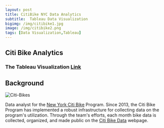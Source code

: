 ```yaml
---
layout: post
title: CitiBike NYC Data Analytics 
subtitle:  Tableau Data Visualization
bigimg: /img/citibike1.jpg
image: /img/citibike2.png
tags: [Data Visualization,Tableau]
---
```


## Citi Bike Analytics
   

### The Tableau Visualization [Link](https://public.tableau.com/profile/taojin5273#!/vizhome/CitiBikeMapsinNYC/Dashboard-UserType)



## Background

![Citi-Bikes](/img/citibike3.jpg)

Data analyst for the [New York Citi Bike](https://en.wikipedia.org/wiki/Citi_Bike) Program. Since 2013, the Citi Bike Program has implemented a robust infrastructure for collecting data on the program's utilization. Through the team's efforts, each month bike data is collected, organized, and made public on the [Citi Bike Data](https://www.citibikenyc.com/system-data) webpage.
